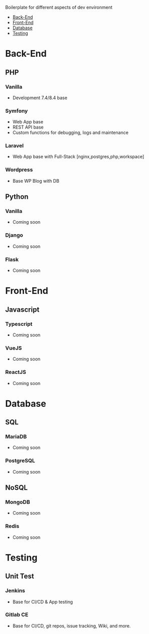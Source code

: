 Boilerplate for different aspects of dev environment
- [Back-End](#back-kend)
- [Front-End](#front-end)
- [Database](#database)
- [Testing](#testing)


# Back-End

## PHP
### Vanilla
- Development 7.4/8.4 base

### Symfony
- Web App base
- REST API base
- Custom functions for debugging, logs and maintenance

### Laravel
- Web App base with Full-Stack [nginx,postgres,php,workspace]

### Wordpress
- Base WP Blog with DB


## Python
### Vanilla
- Coming soon
  
### Django
- Coming soon

### Flask
- Coming soon



# Front-End

## Javascript
### Typescript
- Coming soon

### VueJS
- Coming soon

### ReactJS
- Coming soon



# Database

## SQL
### MariaDB
- Coming soon

### PostgreSQL
- Coming soon


## NoSQL
### MongoDB
- Coming soon

### Redis
- Coming soon



# Testing

## Unit Test
### Jenkins
- Base for CI/CD & App testing

### Gitlab CE
- Base for CI/CD, git repos, issue tracking, Wiki, and more.
